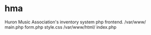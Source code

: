 # hma
Huron Music Association's inventory system php frontend.
  /var/www/
    main.php
    form.php
    style.css
  /var/www/html/
    index.php
